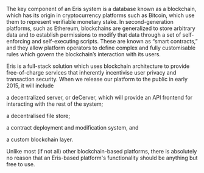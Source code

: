 The key component of an Eris system is a database known as a blockchain, which has its origin in cryptocurrency platforms such as Bitcoin, which use them to represent verifiable monetary stake. In second-generation platforms, such as Ethereum, blockchains are generalized to store arbitrary data and to establish permissions to modify that data through a set of self-enforcing and self-executing scripts. These are known as “smart contracts,” and they allow platform operators to define complex and fully customisable rules which govern the blockchain’s interaction with its users. 

Eris is a full-stack solution which uses blockchain architecture to provide free-of-charge services that inherently incentivise user privacy and transaction security. When we release our platform to the public in early 2015, it will include 

a decentralized server, or deCerver, which will provide an API frontend for interacting with the rest of the system; 

a decentralised file store; 

a contract deployment and modification system, and 

a custom blockchain layer.

Unlike most (if not all) other blockchain-based platforms, there is absolutely no reason that an Eris-based platform's functionality should be anything but free to use. 
